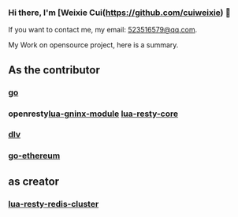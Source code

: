 ### Hi there, I'm [Weixie Cui(https://github.com/cuiweixie) 🎉

If you want to contact me, my email: 523516579@qq.com. 

My Work on opensource project, here is a summary.

## As the contributor

### [go](https://github.com/golang/go)

### openresty[lua-gninx-module](https://github.com/openresty/lua-nginx-module) [lua-resty-core](https://github.com/openresty/lua-resty-core)

### [dlv](https://github.com/go-delve/delve)

### [go-ethereum](https://github.com/ethereum/go-ethereum)

## as creator 

### [lua-resty-redis-cluster](https://github.com/cuiweixie/lua-resty-redis-cluster)